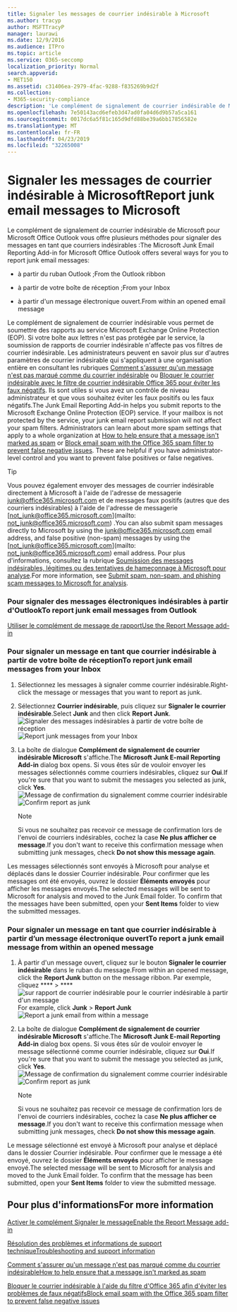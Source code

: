 ```yaml
---
title: Signaler les messages de courrier indésirable à Microsoft
ms.author: tracyp
author: MSFTTracyP
manager: laurawi
ms.date: 12/9/2016
ms.audience: ITPro
ms.topic: article
ms.service: O365-seccomp
localization_priority: Normal
search.appverid:
- MET150
ms.assetid: c31406ea-2979-4fac-9288-f835269b9d2f
ms.collection:
- M365-security-compliance
description: 'Le complément de signalement de courrier indésirable de Microsoft pour Microsoft Office Outlook vous offre plusieurs méthodes pour signaler des messages en tant que courriers indésirables :'
ms.openlocfilehash: 7e50143acd6efeb3d47ad0fa04d6d9b57a5ca161
ms.sourcegitcommit: 0017dc6a5f81c165d9dfd88be39a6bb17856582e
ms.translationtype: MT
ms.contentlocale: fr-FR
ms.lasthandoff: 04/23/2019
ms.locfileid: "32265008"
---
```

# <a name="report-junk-email-messages-to-microsoft"></a><span data-ttu-id="9a2f9-103">Signaler les messages de courrier indésirable à Microsoft</span><span class="sxs-lookup"><span data-stu-id="9a2f9-103">Report junk email messages to Microsoft</span></span>

<span data-ttu-id="9a2f9-104">Le complément de signalement de courrier indésirable de Microsoft pour Microsoft Office Outlook vous offre plusieurs méthodes pour signaler des messages en tant que courriers indésirables :</span><span class="sxs-lookup"><span data-stu-id="9a2f9-104">The Microsoft Junk Email Reporting Add-in for Microsoft Office Outlook offers several ways for you to report junk email messages:</span></span>
  
- <span data-ttu-id="9a2f9-105">à partir du ruban Outlook ;</span><span class="sxs-lookup"><span data-stu-id="9a2f9-105">From the Outlook ribbon</span></span>
    
- <span data-ttu-id="9a2f9-106">à partir de votre boîte de réception ;</span><span class="sxs-lookup"><span data-stu-id="9a2f9-106">From your Inbox</span></span>
    
- <span data-ttu-id="9a2f9-107">à partir d'un message électronique ouvert.</span><span class="sxs-lookup"><span data-stu-id="9a2f9-107">From within an opened email message</span></span>
    
<span data-ttu-id="9a2f9-p101">Le complément de signalement de courrier indésirable vous permet de soumettre des rapports au service Microsoft Exchange Online Protection (EOP). Si votre boîte aux lettres n'est pas protégée par le service, la soumission de rapports de courrier indésirable n'affecte pas vos filtres de courrier indésirable. Les administrateurs peuvent en savoir plus sur d'autres paramètres de courrier indésirable qui s'appliquent à une organisation entière en consultant les rubriques [Comment s'assurer qu'un message n'est pas marqué comme du courrier indésirable](https://go.microsoft.com/fwlink/p/?LinkId=534224) ou [Bloquer le courrier indésirable avec le filtre de courrier indésirable Office 365 pour éviter les faux négatifs](https://go.microsoft.com/fwlink/p/?LinkId=534225). Ils sont utiles si vous avez un contrôle de niveau administrateur et que vous souhaitez éviter les faux positifs ou les faux négatifs.</span><span class="sxs-lookup"><span data-stu-id="9a2f9-p101">The Junk Email Reporting Add-in helps you submit reports to the Microsoft Exchange Online Protection (EOP) service. If your mailbox is not protected by the service, your junk email report submission will not affect your spam filters. Administrators can learn about more spam settings that apply to a whole organization at [How to help ensure that a message isn't marked as spam](https://go.microsoft.com/fwlink/p/?LinkId=534224) or [Block email spam with the Office 365 spam filter to prevent false negative issues](https://go.microsoft.com/fwlink/p/?LinkId=534225). These are helpful if you have administrator-level control and you want to prevent false positives or false negatives.</span></span>
  
> [!TIP]
> <span data-ttu-id="9a2f9-112">Vous pouvez également envoyer des messages de courrier indésirable directement à Microsoft à l'aide de l'adresse de messagerie [junk@office365.microsoft.com](mailto:junk@office365.microsoft.com) et de messages faux positifs (autres que des courriers indésirables) à l'aide de l'adresse de messagerie [not_junk@office365.microsoft.com](mailto: not_junk@office365.microsoft.com) .</span><span class="sxs-lookup"><span data-stu-id="9a2f9-112">You can also submit spam messages directly to Microsoft by using the [junk@office365.microsoft.com](mailto:junk@office365.microsoft.com) email address, and false positive (non-spam) messages by using the [not_junk@office365.microsoft.com](mailto: not_junk@office365.microsoft.com) email address.</span></span> <span data-ttu-id="9a2f9-113">Pour plus d'informations, consultez la rubrique [Soumission des messages indésirables, légitimes ou des tentatives de hameçonnage à Microsoft pour analyse](submit-spam-non-spam-and-phishing-scam-messages-to-microsoft-for-analysis.md).</span><span class="sxs-lookup"><span data-stu-id="9a2f9-113">For more information, see [Submit spam, non-spam, and phishing scam messages to Microsoft for analysis](submit-spam-non-spam-and-phishing-scam-messages-to-microsoft-for-analysis.md).</span></span> 
  
### <a name="to-report-junk-email-messages-from-outlook"></a><span data-ttu-id="9a2f9-114">Pour signaler des messages électroniques indésirables à partir d'Outlook</span><span class="sxs-lookup"><span data-stu-id="9a2f9-114">To report junk email messages from Outlook</span></span>

[<span data-ttu-id="9a2f9-115">Utiliser le complément de message de rapport</span><span class="sxs-lookup"><span data-stu-id="9a2f9-115">Use the Report Message add-in</span></span>](https://support.office.com/article/b5caa9f1-cdf3-4443-af8c-ff724ea719d2) 
  
### <a name="to-report-junk-email-messages-from-your-inbox"></a><span data-ttu-id="9a2f9-116">Pour signaler un message en tant que courrier indésirable à partir de votre boîte de réception</span><span class="sxs-lookup"><span data-stu-id="9a2f9-116">To report junk email messages from your Inbox</span></span>

1. <span data-ttu-id="9a2f9-117">Sélectionnez les messages à signaler comme courrier indésirable.</span><span class="sxs-lookup"><span data-stu-id="9a2f9-117">Right-click the message or messages that you want to report as junk.</span></span>
    
2. <span data-ttu-id="9a2f9-118">Sélectionnez **Courrier indésirable**, puis cliquez sur **Signaler le courrier indésirable**.</span><span class="sxs-lookup"><span data-stu-id="9a2f9-118">Select **Junk** and then click **Report Junk**.</span></span>
    <span data-ttu-id="9a2f9-119">![Signaler des messages indésirables à partir de votre boîte de réception](media/EOP-Outlook-Junk-Reporting-Tool-3.jpg)</span><span class="sxs-lookup"><span data-stu-id="9a2f9-119">![Report junk messages from your Inbox](media/EOP-Outlook-Junk-Reporting-Tool-3.jpg)</span></span>
  
3. <span data-ttu-id="9a2f9-120">La boîte de dialogue **Complément de signalement de courrier indésirable Microsoft** s'affiche.</span><span class="sxs-lookup"><span data-stu-id="9a2f9-120">The **Microsoft Junk E-mail Reporting Add-in** dialog box opens.</span></span> <span data-ttu-id="9a2f9-121">Si vous êtes sûr de vouloir envoyer les messages sélectionnés comme courriers indésirables, cliquez sur **Oui**.</span><span class="sxs-lookup"><span data-stu-id="9a2f9-121">If you're sure that you want to submit the messages you selected as junk, click **Yes**.</span></span>
    <span data-ttu-id="9a2f9-122">![Message de confirmation du signalement comme courrier indésirable](media/EOP-Outlook-Junk-Reporting-Tool-2.jpg)</span><span class="sxs-lookup"><span data-stu-id="9a2f9-122">![Confirm report as junk](media/EOP-Outlook-Junk-Reporting-Tool-2.jpg)</span></span>
  
    > [!NOTE]
    > <span data-ttu-id="9a2f9-123">Si vous ne souhaitez pas recevoir ce message de confirmation lors de l'envoi de courriers indésirables, cochez la case **Ne plus afficher ce message**.</span><span class="sxs-lookup"><span data-stu-id="9a2f9-123">If you don't want to receive this confirmation message when submitting junk messages, check **Do not show this message again**.</span></span> 
  
<span data-ttu-id="9a2f9-p105">Les messages sélectionnés sont envoyés à Microsoft pour analyse et déplacés dans le dossier Courrier indésirable. Pour confirmer que les messages ont été envoyés, ouvrez le dossier **Éléments envoyés** pour afficher les messages envoyés.</span><span class="sxs-lookup"><span data-stu-id="9a2f9-p105">The selected messages will be sent to Microsoft for analysis and moved to the Junk Email folder. To confirm that the messages have been submitted, open your **Sent Items** folder to view the submitted messages.</span></span> 
  
### <a name="to-report-a-junk-email-message-from-within-an-opened-message"></a><span data-ttu-id="9a2f9-126">Pour signaler un message en tant que courrier indésirable à partir d’un message électronique ouvert</span><span class="sxs-lookup"><span data-stu-id="9a2f9-126">To report a junk email message from within an opened message</span></span>

1. <span data-ttu-id="9a2f9-127">À partir d'un message ouvert, cliquez sur le bouton **Signaler le courrier indésirable** dans le ruban du message.</span><span class="sxs-lookup"><span data-stu-id="9a2f9-127">From within an opened message, click the **Report Junk** button on the message ribbon.</span></span> <span data-ttu-id="9a2f9-128">Par exemple, cliquez \*\*\*\* \> \*\*\*\* ![sur rapport de courrier indésirable pour le courrier indésirable à partir d'un message](media/EOP-Outlook-Junk-Reporting-Tool-4.jpg)</span><span class="sxs-lookup"><span data-stu-id="9a2f9-128">For example, click **Junk** \> **Report Junk** ![Report a junk email from within a message](media/EOP-Outlook-Junk-Reporting-Tool-4.jpg)</span></span>
  
2. <span data-ttu-id="9a2f9-129">La boîte de dialogue **Complément de signalement de courrier indésirable Microsoft** s'affiche.</span><span class="sxs-lookup"><span data-stu-id="9a2f9-129">The **Microsoft Junk E-mail Reporting Add-in** dialog box opens.</span></span> <span data-ttu-id="9a2f9-130">Si vous êtes sûr de vouloir envoyer le message sélectionné comme courrier indésirable, cliquez sur **Oui**.</span><span class="sxs-lookup"><span data-stu-id="9a2f9-130">If you're sure that you want to submit the message you selected as junk, click **Yes**.</span></span>
    <span data-ttu-id="9a2f9-131">![Message de confirmation du signalement comme courrier indésirable](media/EOP-Outlook-Junk-Reporting-Tool-2.jpg)</span><span class="sxs-lookup"><span data-stu-id="9a2f9-131">![Confirm report as junk](media/EOP-Outlook-Junk-Reporting-Tool-2.jpg)</span></span>
  
    > [!NOTE]
    > <span data-ttu-id="9a2f9-132">Si vous ne souhaitez pas recevoir ce message de confirmation lors de l'envoi de courriers indésirables, cochez la case **Ne plus afficher ce message**.</span><span class="sxs-lookup"><span data-stu-id="9a2f9-132">If you don't want to receive this confirmation message when submitting junk messages, check **Do not show this message again**.</span></span> 
  
<span data-ttu-id="9a2f9-p108">Le message sélectionné est envoyé à Microsoft pour analyse et déplacé dans le dossier Courrier indésirable. Pour confirmer que le message a été envoyé, ouvrez le dossier **Éléments envoyés** pour afficher le message envoyé.</span><span class="sxs-lookup"><span data-stu-id="9a2f9-p108">The selected message will be sent to Microsoft for analysis and moved to the Junk Email folder. To confirm that the message has been submitted, open your **Sent Items** folder to view the submitted message.</span></span> 
  
## <a name="for-more-information"></a><span data-ttu-id="9a2f9-135">Pour plus d'informations</span><span class="sxs-lookup"><span data-stu-id="9a2f9-135">For more information</span></span>

[<span data-ttu-id="9a2f9-136">Activer le complément Signaler le message</span><span class="sxs-lookup"><span data-stu-id="9a2f9-136">Enable the Report Message add-in</span></span>](https://support.office.com/article/4250c4bc-6102-420b-9e0a-a95064837676)
  
[<span data-ttu-id="9a2f9-137">Résolution des problèmes et informations de support technique</span><span class="sxs-lookup"><span data-stu-id="9a2f9-137">Troubleshooting and support information</span></span>](troubleshooting-and-support-information.md)
  
[<span data-ttu-id="9a2f9-138">Comment s'assurer qu'un message n'est pas marqué comme du courrier indésirable</span><span class="sxs-lookup"><span data-stu-id="9a2f9-138">How to help ensure that a message isn't marked as spam</span></span>](https://go.microsoft.com/fwlink/p/?LinkId=534224)
  
[<span data-ttu-id="9a2f9-139">Bloquer le courrier indésirable à l'aide du filtre d'Office 365 afin d'éviter les problèmes de faux négatifs</span><span class="sxs-lookup"><span data-stu-id="9a2f9-139">Block email spam with the Office 365 spam filter to prevent false negative issues</span></span>](https://go.microsoft.com/fwlink/p/?LinkId=534225)
  

